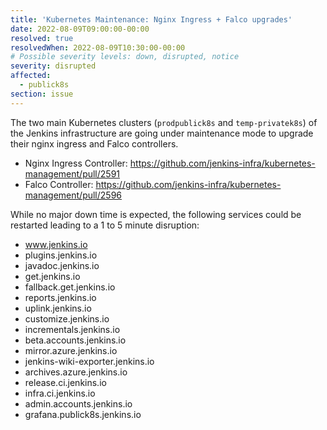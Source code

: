 ```yaml
---
title: 'Kubernetes Maintenance: Nginx Ingress + Falco upgrades'
date: 2022-08-09T09:00:00-00:00
resolved: true
resolvedWhen: 2022-08-09T10:30:00-00:00
# Possible severity levels: down, disrupted, notice
severity: disrupted
affected:
  - publick8s
section: issue
---
```


The two main Kubernetes clusters (`prodpublick8s` and `temp-privatek8s`) of the Jenkins infrastructure are going under maintenance mode to upgrade their nginx ingress and Falco controllers.

* Nginx Ingress Controller: <https://github.com/jenkins-infra/kubernetes-management/pull/2591>
* Falco Controller: <https://github.com/jenkins-infra/kubernetes-management/pull/2596>

While no major down time is expected, the following services could be restarted leading to a 1 to 5 minute disruption:

* www.jenkins.io
* plugins.jenkins.io
* javadoc.jenkins.io
* get.jenkins.io
* fallback.get.jenkins.io
* reports.jenkins.io
* uplink.jenkins.io
* customize.jenkins.io
* incrementals.jenkins.io
* beta.accounts.jenkins.io
* mirror.azure.jenkins.io
* jenkins-wiki-exporter.jenkins.io
* archives.azure.jenkins.io
* release.ci.jenkins.io
* infra.ci.jenkins.io
* admin.accounts.jenkins.io
* grafana.publick8s.jenkins.io

